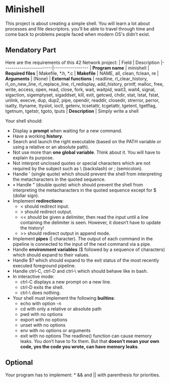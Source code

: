 # Minishell
This project is about creating a simple shell. You will learn a lot about processes and file descriptors.
you’ll be able to travel through time and come back to problems people faced when modern OS's didn’t exist.

## Mendatory Part
Here are the requirements of this 42 Network project:
| Field                  | Description
|------------------------|-----------------
| **Program name**       | minishell
| **Required files**     | Makefile, *.h, *.c
| **Makefile**           | NAME, all, clean, fclean, re
| **Arguments**          | (None)
| **External functions** | readline, rl_clear_history, rl_on_new_line, rl_replace_line, rl_redisplay, add_history, printf, malloc, free, write, access, open, read, close, fork, wait, waitpid, wait3, wait4, signal, sigaction, sigemptyset, sigaddset, kill, exit, getcwd, chdir, stat, lstat, fstat, unlink, execve, dup, dup2, pipe, opendir, readdir, closedir, strerror, perror, isatty, ttyname, ttyslot, ioctl, getenv, tcsetattr, tcgetattr, tgetent, tgetflag, tgetnum, tgetstr, tgoto, tputs
| **Description**        | Simply write a shell

Your shell should:
* Display a **prompt** when waiting for a new command.
* Have a working **history**.
* Search and launch the right executable (based on the PATH variable or using a relative or an absolute path).
* Not use more than **one global variable**. Think about it. You will have to explain its purpose.
* Not interpret unclosed quotes or special characters which are not required by the subject such as \ (backslash) or ; (semicolon).
* Handle ’ (single quote) which should prevent the shell from interpreting the metacharacters in the quoted sequence.
* • Handle " (double quote) which should prevent the shell from interpreting the metacharacters in the quoted sequence except for $ (dollar sign).
* Implement **redirections**:
	* < should redirect input.
	* \> should redirect output.
	* << should be given a delimiter, then read the input until a line containing the delimiter is seen. However, it doesn’t have to update the history!
	* \>\> should redirect output in append mode.
* Implement **pipes** (| character). The output of each command in the pipeline is connected to the input of the next command via a pipe.
* Handle **environment variables** ($ followed by a sequence of characters) which should expand to their values.
* Handle $? which should expand to the exit status of the most recently executed foreground pipeline.
* Handle ctrl-C, ctrl-D and ctrl-\ which should behave like in bash.
* In interactive mode:
	* ctrl-C displays a new prompt on a new line.
	* ctrl-D exits the shell.
	* ctrl-\ does nothing.
* Your shell must implement the following **builtins**:
	* echo with option -n
	* cd with only a relative or absolute path
	* pwd with no options
	* export with no options
	* unset with no options
	* env with no options or arguments
	* exit with no options
The readline() function can cause memory leaks. You don’t have to fix them. But that **doesn’t mean your own code, yes the code you wrote, can have memory leaks**.

## Optional
Your program has to implement:
	* && and || with parenthesis for priorities.